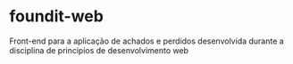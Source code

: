 # foundit-web
Front-end para a aplicação de achados e perdidos desenvolvida durante a disciplina de principios de desenvolvimento web
